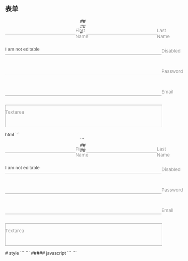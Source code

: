 ## 表单
<div class="codes">
<div class="form">
<div class="input-field s50">
    <input class="inputText" id="first_name" type="text">
    <label for="first_name">First Name</label>
</div>
<div class="input-field s50 fr">
    <input class="inputText" id="last_name" type="text">
    <label for="last_name">Last Name</label>
</div>
<div class="input-field s100">
  <input class="inputText" disabled value="I am not editable" id="disabled" type="text">
  <label for="disabled">Disabled</label>
</div>
</div>
<div class="input-field s100">
  <input class="inputText" id="password" type="password">
  <label for="password">Password</label>
</div>
<div class="input-field s100">
  <input class="inputText" id="email" type="email">
  <label for="email">Email</label>
</div>
<div class="input-field textarea s100">
  <textarea class="inputText" id="textarea1"></textarea>
  <label for="email">Textarea</label>
</div>
</div>
<style type="text/css">
	.form{width: 100%;}
	.input-field{position: relative;margin-top: 15px;}
	.s50{width: 45%;padding:0 15px;margin-left: -15px;float: left;}
	.fl{float: left;}
	.fr{float: right;}
	.s100{width: 100%;float: left;}
	.inputText{
		background-color: transparent;border: none;border-bottom: 1px solid #9e9e9e;border-radius: 0;outline: none;
		height: 35px;width: 100%;font-size: 15px;line-height: 35px;margin: 0 0 15px 0;padding: 0;box-shadow: none;box-sizing: content-box;
		transition: all .3s;
	}
	textarea.inputText{overflow-y: auto;resize:none;min-height:70px;height:auto;border:1px solid #9e9e9e;}
	.input-field label{color: #9e9e9e;position: absolute;font-size: 1rem;font-size: 15px;cursor: text;transition: .2s ease-out;top:14px;}
	.input-field label.active{transform: translateY(-140%);font-size: 12px;top:0px;}
	.inputText:focus:not([readonly]) {border-color: #26a69a;box-shadow: 0 1px 0 0 #26a69a;}
</style>
<script type="text/javascript">
	$(".inputText").each(function(){
		if($(this).val()||$(this).attr("Placeholder")){
			$(this).siblings('label').addClass('active');
		}
	});
		$(".inputText")
	.focusin(function(){$(this).siblings('label').addClass('active');})
	.focusout(function(){
		if(!$(this).val()){
			if(!$(this).attr("Placeholder")){
				$(this).siblings('label').removeClass('active');
			}else{
				$(this).siblings('label').addClass('active');
			}
		}else{
			$(this).siblings('label').addClass('active');
			
		}
	});
</script>
</div>
##### html
```
<div class="form">
    <div class="input-field s50">
        <input class="inputText" id="first_name" type="text">
        <label for="first_name">First Name</label>
    </div>
    <div class="input-field s50 fr">
        <input class="inputText" id="last_name" type="text">
        <label for="last_name">Last Name</label>
    </div>
    <div class="input-field s100">
      <input class="inputText" disabled value="I am not editable" id="disabled" type="text">
      <label for="disabled">Disabled</label>
    </div>
    </div>
    <div class="input-field s100">
      <input class="inputText" id="password" type="password">
      <label for="password">Password</label>
    </div>
    <div class="input-field s100">
      <input class="inputText" id="email" type="email">
      <label for="email">Email</label>
    </div>
    <div class="input-field textarea s100">
      <textarea class="inputText" id="textarea1"></textarea>
      <label for="email">Textarea</label>
    </div>
</div>
```
##### style
```
<style type="text/css">
	.form{width: 100%;}
	.input-field{position: relative;margin-top: 15px;}
	.s50{width: 45%;padding:0 15px;margin-left: -15px;float: left;}
	.fl{float: left;}
	.fr{float: right;}
	.s100{width: 100%;float: left;}
	.inputText{
		background-color: transparent;border: none;border-bottom: 1px solid #9e9e9e;border-radius: 0;outline: none;
		height: 35px;width: 100%;font-size: 15px;line-height: 35px;margin: 0 0 15px 0;padding: 0;box-shadow: none;box-sizing: content-box;
		transition: all .3s;
	}
	textarea.inputText{overflow-y: auto;resize:none;min-height:70px;height:auto;border:1px solid #9e9e9e;}
	.input-field label{color: #9e9e9e;position: absolute;font-size: 1rem;font-size: 15px;cursor: text;transition: .2s ease-out;top:14px;}
	.input-field label.active{transform: translateY(-140%);font-size: 12px;top:0px;}
	.inputText:focus:not([readonly]) {border-color: #26a69a;box-shadow: 0 1px 0 0 #26a69a;}
</style>
```
##### javascript
```
<script type="text/javascript">
	$(".inputText").each(function(){
		if($(this).val()||$(this).attr("Placeholder")){
			$(this).siblings('label').addClass('active');
		}
	});
		$(".inputText")
	.focusin(function(){$(this).siblings('label').addClass('active');})
	.focusout(function(){
		if(!$(this).val()){
			if(!$(this).attr("Placeholder")){
				$(this).siblings('label').removeClass('active');
			}else{
				$(this).siblings('label').addClass('active');
			}
		}else{
			$(this).siblings('label').addClass('active');
			
		}
	});
</script>
```